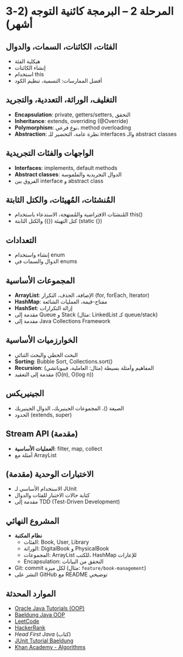 # المرحلة 2 – البرمجة كائنية التوجه (2-3 أشهر)

## الفئات، الكائنات، السمات، والدوال
- هيكلية الفئة
- إنشاء الكائنات
- استخدام this
- أفضل الممارسات: التسمية، تنظيم الكود

## التغليف، الوراثة، التعددية، والتجريد
- **Encapsulation**: private, getters/setters, التحقق
- **Inheritance**: extends, overriding (@Override)
- **Polymorphism**: نوع فرعي، method overloading
- **Abstraction**: نظرة عامة، التحضير للـ interfaces والـ abstract classes

## الواجهات والفئات التجريدية
- **Interfaces**: implements, default methods
- **Abstract classes**: الدوال التجريدية والملموسة
- الفروق بين interface و abstract class

## المُنشئات، المُهيئات، والكتل الثابتة
- المُنشئات الافتراضية والمُمنهجة، الاستدعاء باستخدام this()
- كتل التهيئة ({}) والكتل الثابتة (static {})

## التعدادات
- إنشاء واستخدام enum
- الدوال والسمات في enums

## المجموعات الأساسية
- **ArrayList**: الإضافة، الحذف، التكرار (for, forEach, Iterator)
- **HashMap**: مفتاح-قيمة، العمليات الشائعة
- **HashSet**: إزالة التكرارات
- مقدمة إلى Queue و Stack (مثال: LinkedList كـ queue/stack)
- مقدمة إلى Java Collections Framework

## الخوارزميات الأساسية
- البحث الخطي والبحث الثنائي
- **Sorting**: Bubble Sort, Collections.sort()
- **Recursion**: المفاهيم وأمثلة بسيطة (مثال: العاملية، فيبوناتشي)
- مقدمة إلى التعقيد (O(n), O(log n))

## الجينيريكس
- الصيغة (<T>)، المجموعات الجينيريك، الدوال الجينيريك
- الحدود (extends, super)

## Stream API (مقدمة)
- **العمليات الأساسية**: filter, map, collect
- أمثلة مع ArrayList

## الاختبارات الوحدية (مقدمة)
- الاستخدام الأساسي لـ JUnit
- كتابة حالات الاختبار للفئات والدوال
- مقدمة إلى TDD (Test-Driven Development)

## المشروع النهائي
- **نظام المكتبة**
  - الفئات: Book, User, Library
  - الوراثة: DigitalBook و PhysicalBook
  - المجموعات: ArrayList للكتب، HashMap للإعارات
  - Encapsulation: التحقق من البيانات
- Git: commit لكل ميزة (مثال: `feature/book-management`)
- النشر على GitHub مع README توضيحي

## الموارد المحدثة
- [Oracle Java Tutorials (OOP)](https://docs.oracle.com/javase/tutorial/java/concepts/)
- [Baeldung Java OOP](https://www.baeldung.com/java-oop)
- [LeetCode](https://leetcode.com)
- [HackerRank](https://www.hackerrank.com)
- *Head First Java* (كتاب)
- [JUnit Tutorial Baeldung](https://www.baeldung.com/junit-5)
- [Khan Academy - Algorithms](https://www.khanacademy.org/computing/computer-science/algorithms)